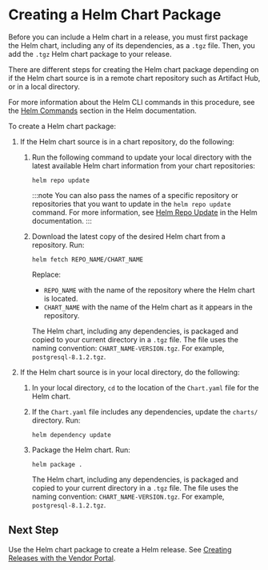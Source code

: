# Creating a Helm Chart Package

Before you can include a Helm chart in a release, you must first package the Helm chart, including any of its dependencies, as a `.tgz` file. Then, you add the `.tgz` Helm chart package to your release.

There are different steps for creating the Helm chart package depending on if the Helm chart source is in a remote chart repository such as Artifact Hub, or in a local directory.

For more information about the Helm CLI commands in this procedure, see the [Helm Commands](https://helm.sh/docs/helm/helm/) section in the Helm documentation.

To create a Helm chart package:

1. If the Helm chart source is in a chart repository, do the following:

   1. Run the following command to update your local directory with the latest available Helm chart information from your chart repositories:

      ```
      helm repo update
      ```
      :::note
      You can also pass the names of a specific repository or repositories that you want to update in the `helm repo update` command. For more information, see [Helm Repo Update](https://helm.sh/docs/helm/helm_repo_update/) in the Helm documentation.
      :::
      
   1. Download the latest copy of the desired Helm chart from a repository. Run:

      ```
      helm fetch REPO_NAME/CHART_NAME
      ```
      Replace:
      * `REPO_NAME` with the name of the repository where the Helm chart is located.
      * `CHART_NAME` with the name of the Helm chart as it appears in the repository.

      The Helm chart, including any dependencies, is packaged and copied to your current directory in a `.tgz` file. The file uses the naming convention: `CHART_NAME-VERSION.tgz`. For example, `postgresql-8.1.2.tgz`.

1. If the Helm chart source is in your local directory, do the following:

   1. In your local directory, `cd` to the location of the `Chart.yaml` file for the Helm chart.

   1. If the `Chart.yaml` file includes any dependencies, update the `charts/` directory. Run:

      ```
      helm dependency update
      ```
   1. Package the Helm chart. Run:

      ```
      helm package .
      ```

      The Helm chart, including any dependencies, is packaged and copied to your current directory in a `.tgz` file. The file uses the naming convention: `CHART_NAME-VERSION.tgz`. For example, `postgresql-8.1.2.tgz`.

## Next Step

Use the Helm chart package to create a Helm release. See [Creating Releases with the Vendor Portal](releases-creating-releases).